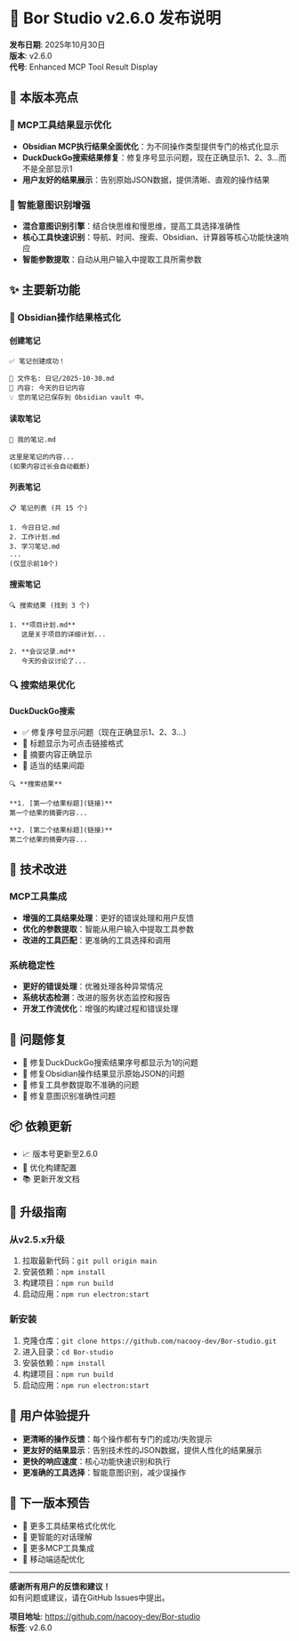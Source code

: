 # 🚀 Bor Studio v2.6.0 发布说明

**发布日期**: 2025年10月30日  
**版本**: v2.6.0  
**代号**: Enhanced MCP Tool Result Display

## 🎯 本版本亮点

### 🎨 MCP工具结果显示优化
- **Obsidian MCP执行结果全面优化**：为不同操作类型提供专门的格式化显示
- **DuckDuckGo搜索结果修复**：修复序号显示问题，现在正确显示1、2、3...而不是全部显示1
- **用户友好的结果展示**：告别原始JSON数据，提供清晰、直观的操作结果

### 🧠 智能意图识别增强
- **混合意图识别引擎**：结合快思维和慢思维，提高工具选择准确性
- **核心工具快速识别**：导航、时间、搜索、Obsidian、计算器等核心功能快速响应
- **智能参数提取**：自动从用户输入中提取工具所需参数

## ✨ 主要新功能

### 📝 Obsidian操作结果格式化

#### 创建笔记
```
✅ 笔记创建成功！

📄 文件名: 日记/2025-10-30.md
📝 内容: 今天的日记内容
💡 您的笔记已保存到 Obsidian vault 中。
```

#### 读取笔记
```
📖 我的笔记.md

这里是笔记的内容...
(如果内容过长会自动截断)
```

#### 列表笔记
```
📋 笔记列表 (共 15 个)

1. 今日日记.md
2. 工作计划.md
3. 学习笔记.md
...
(仅显示前10个)
```

#### 搜索笔记
```
🔍 搜索结果 (找到 3 个)

1. **项目计划.md**
   这是关于项目的详细计划...

2. **会议记录.md**
   今天的会议讨论了...
```

### 🔍 搜索结果优化

#### DuckDuckGo搜索
- ✅ 修复序号显示问题（现在正确显示1、2、3...）
- 🔗 标题显示为可点击链接格式
- 📄 摘要内容正确显示
- 📏 适当的结果间距

```
🔍 **搜索结果**

**1. [第一个结果标题](链接)**
第一个结果的摘要内容...

**2. [第二个结果标题](链接)**
第二个结果的摘要内容...
```

## 🔧 技术改进

### MCP工具集成
- **增强的工具结果处理**：更好的错误处理和用户反馈
- **优化的参数提取**：智能从用户输入中提取工具参数
- **改进的工具匹配**：更准确的工具选择和调用

### 系统稳定性
- **更好的错误处理**：优雅处理各种异常情况
- **系统状态检测**：改进的服务状态监控和报告
- **开发工作流优化**：增强的构建过程和错误处理

## 🐛 问题修复

- 🔢 修复DuckDuckGo搜索结果序号都显示为1的问题
- 📝 修复Obsidian操作结果显示原始JSON的问题
- 🔧 修复工具参数提取不准确的问题
- 🎯 修复意图识别准确性问题

## 📦 依赖更新

- 📈 版本号更新至2.6.0
- 🔧 优化构建配置
- 📚 更新开发文档

## 🚀 升级指南

### 从v2.5.x升级
1. 拉取最新代码：`git pull origin main`
2. 安装依赖：`npm install`
3. 构建项目：`npm run build`
4. 启动应用：`npm run electron:start`

### 新安装
1. 克隆仓库：`git clone https://github.com/nacooy-dev/Bor-studio.git`
2. 进入目录：`cd Bor-studio`
3. 安装依赖：`npm install`
4. 构建项目：`npm run build`
5. 启动应用：`npm run electron:start`

## 🎉 用户体验提升

- **更清晰的操作反馈**：每个操作都有专门的成功/失败提示
- **更友好的结果显示**：告别技术性的JSON数据，提供人性化的结果展示
- **更快的响应速度**：核心功能快速识别和执行
- **更准确的工具选择**：智能意图识别，减少误操作

## 🔮 下一版本预告

- 🎨 更多工具结果格式化优化
- 🧠 更智能的对话理解
- 🔧 更多MCP工具集成
- 📱 移动端适配优化

---

**感谢所有用户的反馈和建议！**  
如有问题或建议，请在GitHub Issues中提出。

**项目地址**: https://github.com/nacooy-dev/Bor-studio  
**标签**: v2.6.0